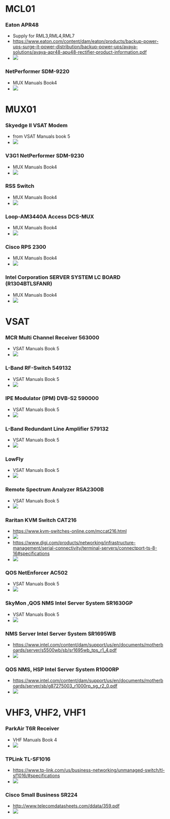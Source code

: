 # MCL01
### Eaton APR48
- Supply for RML3,RML4,RML7
- https://www.eaton.com/content/dam/eaton/products/backup-power-ups-surge-it-power-distribution/backup-power-ups/avaya-solutions/avaya-apr48-apu48-rectifier-product-information.pdf
- ![](attachment/fbfb6b09a971cc231fc551e7a559df42.png)


### NetPerformer SDM-9220
- MUX Manuals Book4
- ![](attachment/1e1fcde65e14fb70652d94591cec51a0.png)


# MUX01
### Skyedge II VSAT Modem
- from VSAT Manuals book 5
- ![](attachment/fa75e62f0e2831e3aa0a355391841804.png)

### V3G1 NetPerformer SDM-9230
- MUX Manuals Book4
- ![](attachment/1e1fcde65e14fb70652d94591cec51a0.png)


### RSS Switch
- MUX Manuals Book4
- ![](attachment/0abf1478d1b4ee4872a4de0b76f608b4.png)

### Loop-AM3440A Access DCS-MUX
- MUX Manuals Book4
- ![](attachment/3126c704e05ae67aaf925df1a8685054.png)


### Cisco RPS 2300
- MUX Manuals Book4
- ![](attachment/dec7ca203515eee61d0b9147ba6bcb68.png)

### Intel Corporation SERVER SYSTEM LC BOARD (R1304BTLSFANR)
- MUX Manuals Book4
- ![](attachment/43176e586c388bb60be647a3314f0c6a.png)


# VSAT
### MCR Multi Channel Receiver 563000
- VSAT Manuals Book 5
- ![](attachment/ce05cb379f0e22763c44642bd8500927.png)


### L-Band RF-Switch 549132
- VSAT Manuals Book 5
- ![](attachment/84c92017d2865dc750845929f6c5a12d.png)

### IPE Modulator (IPM) DVB-S2 590000
- VSAT Manuals Book 5
- ![](attachment/7e941c8f110db7f24f24e6fd038db169.png)


### L-Band Redundant Line Amplifier 579132
- VSAT Manuals Book 5
- ![](attachment/7a7c17768bcc4d834905590b02765f29.png)

### LowFly
- VSAT Manuals Book 5
- ![](attachment/b274f1f32f890c760410aef1eec45aca.png)

### Remote Spectrum Analyzer RSA2300B
- VSAT Manuals Book 5
- ![](attachment/b005693612840bd4b7581effb7bd237b.png)

### Raritan KVM Switch CAT216
- https://www.kvm-switches-online.com/mccat216.html
- ![](attachment/6d61ff955e887c7c216dfd312aa25185.png)
- https://www.digi.com/products/networking/infrastructure-management/serial-connectivity/terminal-servers/connectport-ts-8-16#specifications
- ![](attachment/ce19ed2de637cb6c65803864520f52e7.png)

### QOS NetEnforcer AC502
- VSAT Manuals Book 5
- ![](attachment/2005d4e8e8d9dfc810a0d15d7cf407aa.png)

### SkyMon ,QOS NMS Intel Server System SR1630GP
- VSAT Manuals Book 5
- ![](attachment/c72d7d34eb71f6e9748e15f8a33afb93.png)


### NMS Server Intel Server System SR1695WB
- https://www.intel.com/content/dam/support/us/en/documents/motherboards/server/s5500wb/sb/sr1695wb_tps_r1_4.pdf
- ![](attachment/4a269710b4bb6260df049492c92a3640.png)


### QOS NMS, HSP Intel Server System R1000RP
- https://www.intel.com/content/dam/support/us/en/documents/motherboards/server/sb/g87275003_r1000rp_sg_r2_0.pdf
- ![](attachment/3f64472a3fcd3a9fa61accb2e9a3e61d.png)


# VHF3, VHF2, VHF1
### ParkAir T6R Receiver
- VHF Manuals Book 4
- ![](attachment/b40a42c5b1c92eb7278c494267f8baa9.png)


### TPLink TL-SF1016
- https://www.tp-link.com/us/business-networking/unmanaged-switch/tl-sf1016/#specifications
- ![](attachment/80dd6eea33069e78790ea34ffe4bc50a.png)

### Cisco Small Business SR224
- http://www.telecomdatasheets.com/ddata/359.pdf
- ![](attachment/beebbe9a83e388676f390e5a550d69e7.png)